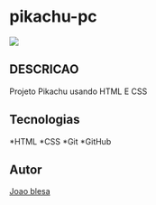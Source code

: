 # pikachu-pc
![](./logo.img/Captura%20de%20Tela%202025-04-28%20%C3%A0s%2016.57.26.png)


## DESCRICAO
Projeto Pikachu usando HTML E CSS

## Tecnologias 
*HTML
*CSS
*Git
*GitHub

## Autor
[Joao blesa](https://www.linkedin.com/in/joao-vitor-blesa-175310349/)